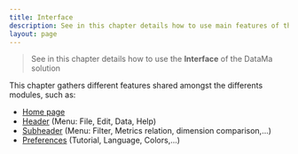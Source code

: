 ```yaml
---
title: Interface
description: See in this chapter details how to use main features of the DataMa interface
layout: page
---
```


> See in this chapter details how to use the **Interface**  of the DataMa solution


This chapter gathers different features shared amongst the differents modules, such as: 
- [Home page]({{site.url}}/{{site.baseurl}}/core_app/new/interface/homepage/homepage.html)
- [Header]({{site.url}}/{{site.baseurl}}/core_app/new/interface/homepage/homepage_header.html) (Menu: File, Edit, Data, Help)
- [Subheader]({{site.url}}/{{site.baseurl}}/core_app/new/interface/subheader/subheader.html) (Menu: Filter, Metrics relation, dimension comparison,...)
- [Preferences]({{site.url}}/{{site.baseurl}}/core_app/new/interface/homepage/admin/admin.html) (Tutorial, Language, Colors,...)

